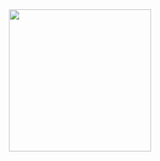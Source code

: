 <div align="center"><img src="https://github.com/mariaeqp/landing_page/issues/1#issue-1127467477" width="250">


